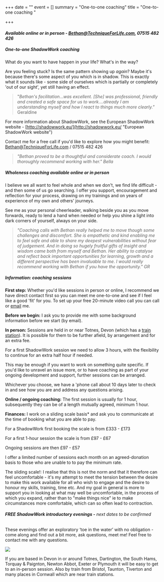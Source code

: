 +++
date = ""
event = []
summary = "One-to-one coaching"
title = "One-to-one coaching  "

+++
#### _Available online or in person - Bethan@TechniqueForLife.com, 07515 482 426_

##### One-to-one **_ShadowWork_ coaching**

What do you want to have happen in your life?  What's in the way?

Are you feeling stuck?  Is the same pattern showing up _again_?  Maybe it's because there's some aspect of you which is in shadow.  This is exactly what it sounds like - some side of ourselves which is partially or completely 'out of our sight', yet still having an effect.

> "_Bethan's facilitation...was excellent.  \[She\] was professional, friendly and created a safe space for us to work....already I am understanding myself and how I react to things much more clearly."_  Geraldine

For more information about ShadowWork, see the European ShadowWork website -  [http://shadowwork.eu/](http://shadowwork.eu/ "European ShadowWork website")

Contact me for a free call if you'd like to explore how you might benefit:   [Bethan@TechniqueForLife.com](mailto:Bethan@techniqueforlife.com) / 07515 482 426

> _"Bethan proved to be a thoughtful and considerate coach. I would thoroughly recommend working with her."    Bella_

##### **_Wholeness_ coaching**  _available online or in person_

I believe we all want to feel whole and when we don't, we find life difficult - and then some of us go searching.  I offer you support, encouragement and reflection for your process, drawing on my trainings and on years of experience of my own and others' journeys.

See me as your personal cheerleader, walking beside you as you move forwards, ready to lend a hand when needed or help you shine a light into dark corners of yourself, always on your side.

> _"Coaching calls with Bethan really helped me to move though some challenges and discomfort.  She is empathetic and kind enabling me to feel safe and able to share my deepest vulnerabilities without fear of judgement. And in doing so hugely fruitful gifts of insight and wisdom came both from myself and Bethan. Her ability to catalyse and reflect back important opportunities for learning, growth and a different perspective has been invaluable to me. I would really recommend working with Bethan if you have the opportunity." GR_

##### **Information:** coaching sessions

**First step:**  Whether you'd like sessions in person or online, I recommend we have direct contact first so you can meet me one-to-one and see if I feel like a good 'fit' for you.  To set up your free 20-minute video call you can call or [email](mailto:bethan@techniqueforlife.com) me.

**Before we begin:**  I ask you to provide me with some background information before we start (by email).

**In person:**  Sessions are held in or near Totnes, Devon (which has a [train station](https://www.nationalrail.co.uk/stations/TOT/details.html)).  It is possible for them to be further afield, by arrangement and for an extra fee.

For a first ShadowWork session we need to allow 3 hours, with the flexibility to continue for an extra half hour if needed.

This may be enough if you want to work on something quite specific.   If you'd like to unravel an issue more, or to have coaching as part of your ongoing development and support, further sessions can be arranged.

Whichever you choose, we have a 'phone call about 10 days later to check in and see how you are and address any questions arising.

**Online / ongoing coaching:**  The first session is usually for 1 hour, subsequently they can be of a length mutually agreed, minimum 1 hour.

**Finances:**  I work on a sliding scale basis* and ask you to communicate at the time of booking what you are able to pay.

For a ShadowWork first booking the scale is from £333 - £173

For a first 1-hour session the scale is from £97 - £67

Ongoing sessions are then £97 - £57

I offer a limited number of sessions each month on an agreed-donation basis to those who are unable to to pay the minimum rate.

The sliding scale!:  I realise that this is not the norm and that it therefore can feel uncomfortable - it's my attempt to meet the tension between the desire to make this work available for all who wish to engage and the desire to honour my skills, training, time etc.  And my goal in general is more to support you in looking at what may well be uncomfortable, in the process of which you expand, rather than to "make things nice" ie to make circumstances more comfortable, which can so often lead to contraction.

###### **FREE ShadowWork introductory evenings -** _next dates to be confirmed_

These evenings offer an exploratory ‘toe in the water’ with no obligation - come along and find out a bit more, ask questions, meet me!  Feel free to contact me with any questions.

![](/uploads/bethanevansoutdoorsml.jpg)

If you are based in Devon in or around Totnes, Dartington, the South Hams, Torquay & Paignton, Newton Abbot, Exeter or Plymouth it will be easy to get to an in-person session.  Also by train from Bristol, Taunton, Tiverton and many places in Cornwall which are near train stations.
